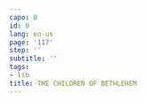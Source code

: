 ```yaml
---
capo: 0
id: 0
lang: en-us
page: '117'
step: ''
subtitle: ''
tags:
- lib
title: THE CHILDREN OF BETHLEHEM
---
```

